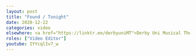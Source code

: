 ```yaml
---
layout: post
title: "Found / Tonight"
date: 2020-12-22
categories: video
elsewhere: <a href="https://linktr.ee/derbyuniMT">Derby Uni Musical Theatre Society</a>
roles: ["Video Editor"]
youtube: IYYcqlIv7_w
---
```

